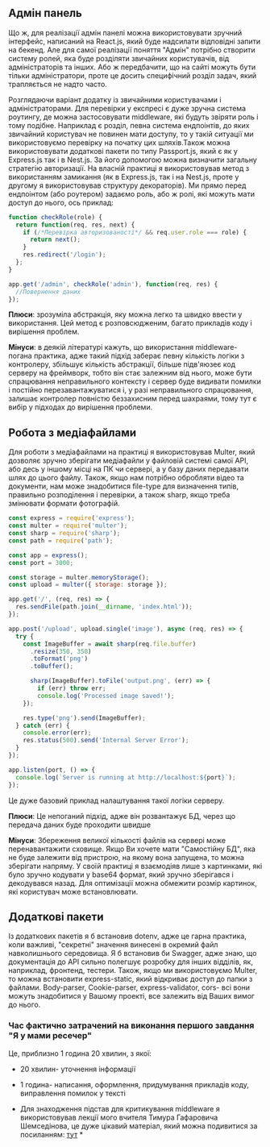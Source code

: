 ## Адмін панель

Що ж, для реалізації адмін панелі можна використовувати зручний інтерфейс, написаний на React.js, який буде надсилати відповідні запити на бекенд. Але для самої реалізації поняття "Адмін" потрібно створити систему ролей, яка буде розділяти звичайних користувачів, від адміністраторів та інших. Або ж передбачити, що на сайті можуть бути тільки адміністратори, проте це досить специфічний розділ задач, який трапляється не надто часто. 

Розглядаючи варіант додатку із звичайними користувачами і адміністраторами. Для перевірки у експресі є дуже зручна система роутингу, де можна застосовувати middleware, які будуть звіряти роль і тому подібне. Наприклад є розділ, певна система ендпоінтів, до яких звичайний користувач не повинен мати доступу, то у такій ситуації ми використовуємо перевірку на початку цих шляхів.Також можна використовувати додаткові пакети по типу Passport.js, який є як у Express.js так і в Nest.js. За його допомогою можна визначити загальну стратегію авторизації. На власній практиці я використовував метод з використанням замикання (як в Express.js, так і на Nest.js, проте у другому я використовував структуру декораторів). Ми прямо перед ендпоінтом (або роутером) задаємо роль, або ж ролі, які можуть мати доступ до нього, ось приклад:

```js
function checkRole(role) {
  return function(req, res, next) {
    if (/*Перевірка авторизованості*/ && req.user.role === role) {
      return next();
    }
    res.redirect('/login');
  };
}

app.get('/admin', checkRole('admin'), function(req, res) {
  //Повернення даних
});
```
**Плюcи**: зрозуміла абстракція, яку можна легко та швидко ввести у використання. Цей метод є розповсюдженим, багато прикладів коду і вирішення проблем.

**Мінуси**: в деякій літературі кажуть, що використання middleware- погана практика, адже такий підхід заберає певну кількість логіки з контролеру, збільшує кількість абстракції, більше підв'яюзеє код серверу на фреймворк, тобто він стає залежним від нього, може бути спрацювання неправильного контексту і сервер буде видивати помилки і постійно перезавантажуватися і, у разі неправильного спрацювання, залишає контролер повністю беззахисним перед шахраями, тому тут є вибір у підходах до вирішення проблеми.

## Робота з медіафайлами

Для роботи з медіафайлами на практиці я використовував Multer, який дозволяє зручно зберігати медіафайли у файловій системі самої АPI, або десь у іншому місці на ПК чи сервері, а у базу даних передавати шлях до цього файлу. Також, якщо нам потрібно обробляти відео та документи, нам може знадобитися file-type для визначення типів, правильно розподілення і перевірки, а також sharp, якщо треба змінювати формати фотографій.

```js
const express = require('express');
const multer = require('multer');
const sharp = require('sharp');
const path = require('path');

const app = express();
const port = 3000;

const storage = multer.memoryStorage();
const upload = multer({ storage: storage });

app.get('/', (req, res) => {
  res.sendFile(path.join(__dirname, 'index.html'));
});

app.post('/upload', upload.single('image'), async (req, res) => {
  try {
    const ImageBuffer = await sharp(req.file.buffer)
      .resize(350, 350) 
      .toFormat('png')
      .toBuffer();

      sharp(ImageBuffer).toFile('output.png', (err) => {
        if (err) throw err;
        console.log('Processed image saved!');
    });

    res.type('png').send(ImageBuffer);
  } catch (err) {
    console.error(err);
    res.status(500).send('Internal Server Error');
  }
});

app.listen(port, () => {
  console.log(`Server is running at http://localhost:${port}`);
});
```

Це дуже базовий приклад налаштування такої логіки серверу.

**Плюси**: Це непоганий підхід, адже він розвантажує БД, через що передача даних буде проходити швидше

**Мінуси**: Збереження великої кількості файлів на сервері може перенавантажити сховище. Якщо Ви хочете мати "Самостійну БД", яка не буде залежити від пристрою, на якому вона запущена, то можна зберігати напряму. У своїй практиці я взаємодіяв лише з картинками, які було зручно кодувати у base64 формат, який зручно зберігався і декодувався назад. Для оптимізації можна обмежити розмір картинок, які користувач може встановлювати.

## Додаткові пакети

Із додаткових пакетів я б встановив dotenv, адже це гарна практика, коли важливі, "секретні" значення винесені в окремий файл навколишнього середовища. Я б встановив би Swagger, адже знаю, що документація до API сильно полегшує розробку для інших відділів, як, наприклад, фронтенд, тестери. Також, якщо ми використовуємо Multer, то можна встановити express-static, який відкриває доступ до папки з файлами. Body-parser, Cookie-parser, express-validator, cors- всі вони можуть знадобитися у Вашому проекті, все залежить від Ваших вимог до нього.

### Час фактично затрачений на виконання першого завдання "Я у мами ресечер"

Це, приблизно 1 година 20 хвилин, з якої:
* 20 хвилин- уточнення інформації
* 1 година- написання, оформлення, придумування прикладів коду, виправлення помилок у тексті



* Для знаходження підстав для критикування middleware я використовував лекції мого вчителя Тимура Гафаровича Шемседінова, це дуже цікавий матеріал, який можна подивитися за посиланням: [тут](https://www.youtube.com/watch?v=RS8x73z4csI&ab_channel=fwdays) *
